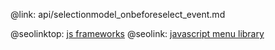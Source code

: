 @link: api/selectionmodel_onbeforeselect_event.md

@seolinktop: [js frameworks](https://webix.com)
@seolink: [javascript menu library](https://webix.com/widget/menu/)